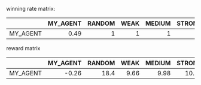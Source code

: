 winning rate matrix:

|          |   MY_AGENT |   RANDOM |   WEAK |   MEDIUM |   STRONG |   RULE_BASED |   ALPHA_PONG |
|:---------|-----------:|---------:|-------:|---------:|---------:|-------------:|-------------:|
| MY_AGENT |       0.49 |        1 |      1 |        1 |        1 |         0.96 |         0.98 |




reward matrix

|          |   MY_AGENT |   RANDOM |   WEAK |   MEDIUM |   STRONG |   RULE_BASED |   ALPHA_PONG |
|:---------|-----------:|---------:|-------:|---------:|---------:|-------------:|-------------:|
| MY_AGENT |      -0.26 |     18.4 |   9.66 |     9.98 |    10.14 |         8.66 |         9.36 |